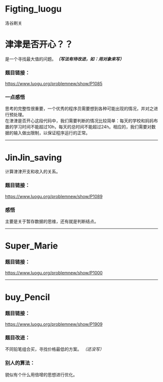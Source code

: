 # Figting_luogu
洛谷刷关  
# 津津是否开心？？
是一个寻找最大值的问题。___（写法有待改进，如：用对象来写）___
### 题目链接：
https://www.luogu.org/problemnew/show/P1085
### 一点感悟
思考的完整性很重要，一个优秀的程序员需要想到各种可能出现的情况，并对之进行预处理。  
在津津是否开心这段代码中，我们需要判断的情况比较简单：每天的学校和妈妈布置的学习时间不能超过10h，每天的总时间不能超过24h。相应的，我们需要对数据的输入做出限制，以保证程序运行的正常。
********************************************************
# JinJin_saving
计算津津开支和收入的关系。  
### 题目链接：
https://www.luogu.org/problemnew/show/P1089
### 感悟
主要是关于暂存数据的思维，还有就是判断结点。
*********************************************************
# Super_Marie
### 题目链接：
https://www.luogu.org/problemnew/show/P1000
*********************************************************
# buy_Pencil
### 题目链接：  
https://www.luogu.org/problemnew/show/P1909
### 题目改进：
不同铅笔组合买，寻找价格最低的方案。 *（还没写）*
### 别人的算法：  
貌似有个什么用倍增的思想进行优化。
